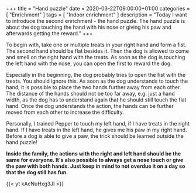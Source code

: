 +++
title =  "Hand puzzle"
date = 2020-03-22T09:00:00+01:00
categories = [
    "Enrichment"
]
tags = [
    "Indoor enrichment"
]
description = "Today I want to introduce the second enrichment - the hand puzzle. The hand puzzle is about the dog touching the hand with his nose or giving his paw and afterwards getting the reward."
+++

To begin with, take one or multiple treats in your right hand and form a fist. The second hand should be flat besides it. Then the dog is allowed to come and smell on the right hand with the treats. As soon as the dog is touching the left hand with the nose, you can open the first to reward the dog.

Especially in the beginning, the dog probably tries to open the fist with the treats. You should ignore this.
As soon as the dog understands to touch the hand, it is possible to place the two hands further away from each other. The distance of the hands should not be too far away, e.g. just a hand width, as the dog has to understand again that he should still touch the flat hand. Once the dog understands the action, the hands can be further moved from each other to increase the difficulty.

Personally, I trained Pepper to touch my left hand, if I have treats in the right hand. If I have treats in the left hand, he gives me his paw in my right hand. Before a dog is able to give a paw, the trick should be learned outside the hand puzzle!

**Inside the family, the actions with the right and left hand should be the same for everyone. It's also possible to always get a nose touch or give the paw with both hands. Just keep in mind to not overdue it on a day so that the dog still has fun.**

{{< yt kAcNuHxg3JI >}}
